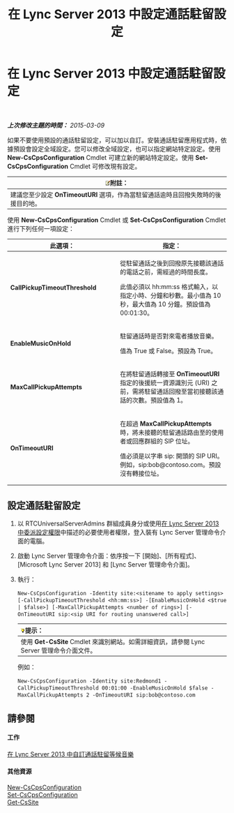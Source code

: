 ﻿---
title: 在 Lync Server 2013 中設定通話駐留設定
TOCTitle: 在 Lync Server 2013 中設定通話駐留設定
ms:assetid: 3bed9d09-8363-4fff-a220-f0f6d3a81241
ms:mtpsurl: https://technet.microsoft.com/zh-tw/library/Gg425886(v=OCS.15)
ms:contentKeyID: 49290655
ms.date: 08/10/2015
mtps_version: v=OCS.15
ms.translationtype: HT
---

# 在 Lync Server 2013 中設定通話駐留設定

 

_**上次修改主題的時間：** 2015-03-09_

如果不要使用預設的通話駐留設定，可以加以自訂。安裝通話駐留應用程式時，依據預設會設定全域設定。您可以修改全域設定，也可以指定網站特定設定。使用 **New-CsCpsConfiguration** Cmdlet 可建立新的網站特定設定。使用 **Set-CsCpsConfiguration** Cmdlet 可修改現有設定。

<table>
<thead>
<tr class="header">
<th><img src="images/Gg398811.note(OCS.15).gif" title="note" alt="note" />附註：</th>
</tr>
</thead>
<tbody>
<tr class="odd">
<td>建議您至少設定 <strong>OnTimeoutURI</strong> 選項，作為當駐留通話逾時且回撥失敗時的後援目的地。</td>
</tr>
</tbody>
</table>


使用 **New-CsCpsConfiguration** Cmdlet 或 **Set-CsCpsConfiguration** Cmdlet 進行下列任何一項設定：


<table>
<colgroup>
<col style="width: 50%" />
<col style="width: 50%" />
</colgroup>
<thead>
<tr class="header">
<th>此選項：</th>
<th>指定：</th>
</tr>
</thead>
<tbody>
<tr class="odd">
<td><p><strong>CallPickupTimeoutThreshold</strong></p></td>
<td><p>從駐留通話之後到回撥原先接聽該通話的電話之前，需經過的時間長度。</p>
<p>此值必須以 hh:mm:ss 格式輸入，以指定小時、分鐘和秒數。最小值為 10 秒，最大值為 10 分鐘。預設值為 00:01:30。</p></td>
</tr>
<tr class="even">
<td><p><strong>EnableMusicOnHold</strong></p></td>
<td><p>駐留通話時是否對來電者播放音樂。</p>
<p>值為 True 或 False。預設為 True。</p></td>
</tr>
<tr class="odd">
<td><p><strong>MaxCallPickupAttempts</strong></p></td>
<td><p>在將駐留通話轉接至 <strong>OnTimeoutURI</strong> 指定的後援統一資源識別元 (URI) 之前，需將駐留通話回撥至當初接聽該通話的次數。預設值為 1。</p></td>
</tr>
<tr class="even">
<td><p><strong>OnTimeoutURI</strong></p></td>
<td><p>在超過 <strong>MaxCallPickupAttempts</strong> 時，將未接聽的駐留通話路由至的使用者或回應群組的 SIP 位址。</p>
<p>值必須是以字串 sip: 開頭的 SIP URI。例如，sip:bob@contoso.com。預設沒有轉接位址。</p></td>
</tr>
</tbody>
</table>


## 設定通話駐留設定

1.  以 RTCUniversalServerAdmins 群組成員身分或使用[在 Lync Server 2013 中委派設定權限](lync-server-2013-delegate-setup-permissions.md)中描述的必要使用者權限，登入裝有 Lync Server 管理命令介面的電腦。

2.  啟動 Lync Server 管理命令介面：依序按一下 \[開始\]、\[所有程式\]、\[Microsoft Lync Server 2013\] 和 \[Lync Server 管理命令介面\]。

3.  執行：
    
        New-CsCpsConfiguration -Identity site:<sitename to apply settings> [-CallPickupTimeoutThreshold <hh:mm:ss>] -[EnableMusicOnHold <$true | $false>] [-MaxCallPickupAttempts <number of rings>] [-OnTimeoutURI sip:<sip URI for routing unanswered call>]
    
    <table>
    <thead>
    <tr class="header">
    <th><img src="images/JJ205025.tip(OCS.15).gif" title="tip" alt="tip" />提示：</th>
    </tr>
    </thead>
    <tbody>
    <tr class="odd">
    <td>使用 <strong>Get-CsSite</strong> Cmdlet 來識別網站。如需詳細資訊，請參閱 Lync Server 管理命令介面文件。</td>
    </tr>
    </tbody>
    </table>
    
    例如：
    
        New-CsCpsConfiguration -Identity site:Redmond1 -CallPickupTimeoutThreshold 00:01:00 -EnableMusicOnHold $false -MaxCallPickupAttempts 2 -OnTimeoutURI sip:bob@contoso.com

## 請參閱

#### 工作

[在 Lync Server 2013 中自訂通話駐留等候音樂](lync-server-2013-customize-call-park-music-on-hold.md)  

#### 其他資源

[New-CsCpsConfiguration](new-cscpsconfiguration.md)  
[Set-CsCpsConfiguration](set-cscpsconfiguration.md)  
[Get-CsSite](get-cssite.md)

